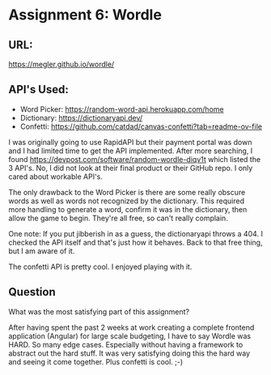 # Assignment 6: Wordle

## URL:

https://megler.github.io/wordle/

## API's Used:

- Word Picker: https://random-word-api.herokuapp.com/home
- Dictionary: https://dictionaryapi.dev/
- Confetti: https://github.com/catdad/canvas-confetti?tab=readme-ov-file

I was originally going to use RapidAPI but their payment portal was down and I had limited time to get the API implemented. After more searching, I found https://devpost.com/software/random-wordle-diqv1t which listed the 3 API's. No, I did not look at their final product or their GitHub repo. I only cared about workable API's.

The only drawback to the Word Picker is there are some really obscure words as well as words not recognized by the dictionary. This required more handling to generate a word, confirm it was in the dictionary, then allow the game to begin. They're all free, so can't really complain.

One note: If you put jibberish in as a guess, the dictionaryapi throws a 404. I checked the API itself and that's just how it behaves. Back to that free thing, but I am aware of it.

The confetti API is pretty cool. I enjoyed playing with it.

## Question

What was the most satisfying part of this assignment?

After having spent the past 2 weeks at work creating a complete frontend application (Angular) for large scale budgeting, I have to say Wordle was HARD. So many edge cases. Especially without having a framework to abstract out the hard stuff. It was very satisfying doing this the hard way and seeing it come together. Plus confetti is cool. ;-)
